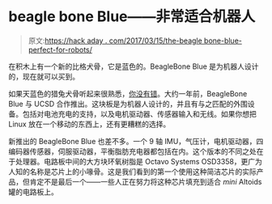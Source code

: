 # beagle bone Blue——非常适合机器人

> 原文:[https://hack aday . com/2017/03/15/the-beagle bone-blue-perfect-for-robots/](https://hackaday.com/2017/03/15/the-beaglebone-blue-perfect-for-robots/)

在积木上有一个新的比格犬骨，它是蓝色的。BeagleBone Blue 是为机器人设计的，现在就可以买到。

如果天蓝色的猎兔犬骨听起来很熟悉，[你没有错](http://hackaday.com/2016/01/11/introducing-the-beaglebone-blue/)。大约一年前，BeagleBone Blue 与 UCSD 合作推出。这块板是为机器人设计的，并且有与之匹配的外围设备。包括对电池充电的支持，以及电机驱动器、传感器输入和无线。如果你想把 Linux 放在一个移动的东西上，还有更糟糕的选择。

新推出的 BeagleBone Blue 也差不多。一个 9 轴 IMU，气压计，电机驱动器，四编码器传感器，伺服驱动器，平衡脂肪充电器都包括在内。这个版本的不同之处在于处理器。电路板中间的大方块环氧树脂是 Octavo Systems OSD3358，更广为人知的名称是芯片上的小喙骨。这是我们看到的第一个使用这种简洁芯片的实际产品，但肯定不是最后一个——一些人正在努力将这种芯片填充到适合 *mini* Altoids 罐的电路板上。